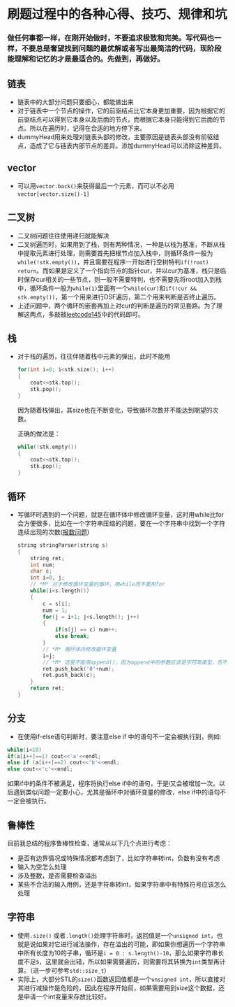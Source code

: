# 刷题过程中的各种心得、技巧、规律和坑

### 做任何事都一样，在刚开始做时，不要追求极致和完美。写代码也一样，不要总是奢望找到问题的最优解或者写出最简洁的代码，现阶段能理解和记忆的才是最适合的。先做到，再做好。

## 链表
- 链表中的大部分问题只要细心，都能做出来
- 对于链表中一个节点的操作，它的前驱结点比它本身更加重要，因为根据它的前驱结点可以得到它本身以及后面的节点，而根据它本身只能得到它后面的节点。所以在遍历时，记得在合适的地方停下来。
- dummyHead用来处理对链表头部的修改，主要原因是链表头部没有前驱结点，造成了它与链表内部节点的差异。添加dummyHead可以消除这种差异。

## vector
- 可以用`vector.back()`来获得最后一个元素，而可以不必用`vector[vector.size()-1]`

## 二叉树
- 二叉树问题往往使用递归就能解决
- 二叉树遍历时，如果用到了栈，则有两种情况，一种是以栈为基准，不断从栈中提取元素进行处理，则需要首先把根节点加入栈中，则循环条件一般为`while(!stk.empty())`，并且需要在程序一开始进行空树特判`if(!root) return`。而如果是定义了一个指向节点的指针cur，并以cur为基准，栈只是临时保存cur相关的一些节点，则一般不需要特判，也不需要先将root加入到栈中，循环条件一般为`while(1)`里面有一个`while(cur)`和`if(!cur && stk.empty())`，第一个用来进行DSF遍历，第二个用来判断是否终止遍历。
- 上述问题中，两个循环的嵌套再加上对cur的判断是遍历的常见套路。为了理解这两点，多敲敲[leetcode145](LeetCode/problems/145.binary-tree-postorder-traversal.md)中的代码即可。

## 栈
- 对于栈的遍历，往往伴随着栈中元素的弹出，此时不能用
    ```c++
    for(int i=0; i<stk.size(); i++)
    {
        cout<<stk.top();
        stk.pop();
    }
    ```
    因为随着栈弹出，其size也在不断变化，导致循环次数并不能达到期望的次数。

    正确的做法是：
    ```c++
    while(!stk.empty())
    {
        cout<<stk.top();
        stk.pop();
    }
    ```

## 循环
- 写循环时遇到的一个问题，就是在循环体中修改循环变量，这时用while比for会方便很多，比如在一个字符串压缩的问题，要在一个字符串中找到一个字符连续出现的次数([报数问题](LeetCode/problems/38.count-and-say.md))
    ```c++
    string stringParser(string s)
    {
        string ret;
        int num;
        char c;
        int i=0, j;
        // *M* 对于修改循环变量的循环，用while而不要用for
        while(i<s.length())
        {
            c = s[i];
            num = 1;
            for(j = i+1; j<s.length(); j++)
            {
                if(s[j] == c) num++;
                else break;
            }
            // *M* 循环体内修改循环变量
            i=j;
            // *M* 这里不能用append()，因为append中的参数应该是字符串类型，而不是char
            ret.push_back('0'+num);
            ret.push_back(c);
        }
        return ret;
    }
    ```
## 分支
- 在使用if-else语句判断时，要注意else if 中的语句不一定会被执行到，例如:
  
```c++
while(i<10)
if(a[i++]==1) cout<<'a'<<endl; 
else if (a[i++]==2) cout<<'b'<<endl;
else cout<<'c'<<endl;
```
如果if中的条件不被满足，程序将执行else if中的语句，于是i又会被增加一次。以后遇到类似问题一定要小心，尤其是循环中对循环变量的修改，else if中的语句不一定会被执行。


## 鲁棒性
目前我总结的程序鲁棒性检查，通常从以下几个点进行考虑：

- 是否有边界情况或特殊情况都考虑到了，比如字符串转int，负数有没有考虑    
- 输入为空怎么处理
- 涉及整数，是否需要检查溢出
- 某些不合法的输入用例，还是字符串转int，如果字符串中有特殊符号应该怎么处理

## 字符串
- 使用`.size()` 或者`.length()`处理字符串时，返回值是一个`unsigned int`，也就是说如果对它进行减法操作，存在溢出的可能，即如果你想遍历一个字符串中所有长度为10的子串，循环是`i = 0 : s.length()-10`，那么如果字符串长度不足s，这里就会出错，所以如果需要遍历，则需要将其转换为`int`类型再计算。（进一步可参考`std::size_t`）
- 实际上，大部分STL的`size()`函数返回值都是一个`unsigned int`，所以直接对其进行减操作是危险的，因此在程序开始前，如果需要用到size这个数据，还是申请一个int变量来存放比较好。

